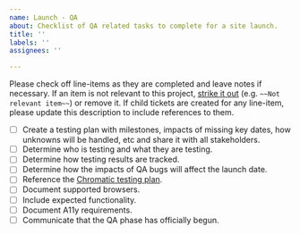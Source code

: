 ```yaml
---
name: Launch - QA
about: Checklist of QA related tasks to complete for a site launch.
title: ''
labels: ''
assignees: ''

---
```


Please check off line-items as they are completed and leave notes if necessary.
If an item is not relevant to this project, [strike it out](https://docs.github.com/en/github/writing-on-github/basic-writing-and-formatting-syntax#styling-text)
(e.g. `~~Not relevant item~~`) or remove it. If child tickets are created for
any line-item, please update this description to include references to them.

- [ ] Create a testing plan with milestones, impacts of missing key dates, how unknowns will be handled, etc and share it with all stakeholders.
- [ ] Determine who is testing and what they are testing.
- [ ] Determine how testing results are tracked.
- [ ] Determine how the impacts of QA bugs will affect the launch date.
- [ ] Reference the [Chromatic testing plan](https://docs.google.com/document/d/1l0TA64OII2yu8DICWu-sFvE_MgBPoW3zXQn9VUQQKVY/edit#).
- [ ] Document supported browsers.
- [ ] Include expected functionality.
- [ ] Document A11y requirements.
- [ ] Communicate that the QA phase has officially begun.
